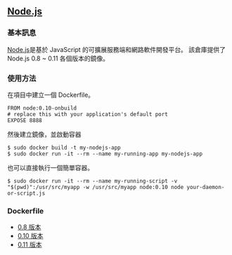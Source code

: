 ## [Node.js](https://registry.hub.docker.com/_/node/)

### 基本訊息
[Node.js](https://en.wikipedia.org/wiki/Node.js)是基於 JavaScript 的可擴展服務端和網路軟件開發平台。
該倉庫提供了 Node.js 0.8 ~ 0.11 各個版本的鏡像。

### 使用方法
在項目中建立一個 Dockerfile。
```
FROM node:0.10-onbuild
# replace this with your application's default port
EXPOSE 8888
```
然後建立鏡像，並啟動容器
```
$ sudo docker build -t my-nodejs-app
$ sudo docker run -it --rm --name my-running-app my-nodejs-app
```

也可以直接執行一個簡單容器。
```
$ sudo docker run -it --rm --name my-running-script -v "$(pwd)":/usr/src/myapp -w /usr/src/myapp node:0.10 node your-daemon-or-script.js
```

### Dockerfile
* [0.8 版本](https://github.com/docker-library/node/blob/d017d679e92e84a810c580cdb29fcdbba23c2bb9/0.8/Dockerfile)
* [0.10 版本](https://github.com/docker-library/node/blob/913a225f2fda34d6a811fac1466e4f09f075fcf6/0.10/Dockerfile)
* [0.11 版本](https://github.com/docker-library/node/blob/d017d679e92e84a810c580cdb29fcdbba23c2bb9/0.11/Dockerfile)
